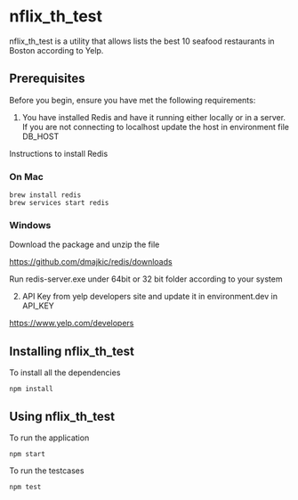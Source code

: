 # nflix_th_test
nflix_th_test is a utility that allows lists the best 10 seafood restaurants in Boston according to Yelp.

## Prerequisites
Before you begin, ensure you have met the following requirements:
1) You have installed Redis and have it running either locally or in a server. If you are not connecting to localhost update the host in environment file DB_HOST

Instructions to install Redis

### On Mac

```
brew install redis
brew services start redis
```
### Windows

Download the package and unzip the file

https://github.com/dmajkic/redis/downloads

Run redis-server.exe under 64bit or 32 bit folder according to your system 

2) API Key from yelp developers site and update it in environment.dev in API_KEY

https://www.yelp.com/developers

## Installing nflix_th_test
To install all the dependencies

```
npm install
```

## Using nflix_th_test

To run the application
```
npm start
```
To run the testcases

```
npm test
```

